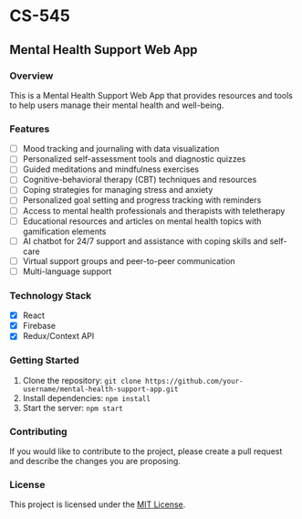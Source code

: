 # CS-545

## Mental Health Support Web App

### Overview
This is a Mental Health Support Web App that provides resources and tools to help users manage their mental health and well-being.

### Features
- [ ] Mood tracking and journaling with data visualization
- [ ] Personalized self-assessment tools and diagnostic quizzes
- [ ] Guided meditations and mindfulness exercises
- [ ] Cognitive-behavioral therapy (CBT) techniques and resources
- [ ] Coping strategies for managing stress and anxiety
- [ ] Personalized goal setting and progress tracking with reminders
- [ ] Access to mental health professionals and therapists with teletherapy
- [ ] Educational resources and articles on mental health topics with gamification elements
- [ ] AI chatbot for 24/7 support and assistance with coping skills and self-care
- [ ] Virtual support groups and peer-to-peer communication
- [ ] Multi-language support

### Technology Stack
- [x] React
- [x] Firebase
- [x] Redux/Context API

### Getting Started
1. Clone the repository: `git clone https://github.com/your-username/mental-health-support-app.git`
2. Install dependencies: `npm install`
3. Start the server: `npm start`

### Contributing
If you would like to contribute to the project, please create a pull request and describe the changes you are proposing.

### License
This project is licensed under the [MIT License](https://opensource.org/licenses/MIT).
